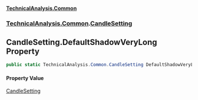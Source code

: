 #### [TechnicalAnalysis.Common](TechnicalAnalysis.Common.md 'TechnicalAnalysis.Common')
### [TechnicalAnalysis.Common](TechnicalAnalysis.Common.md#TechnicalAnalysis.Common 'TechnicalAnalysis.Common').[CandleSetting](CandleSetting.md 'TechnicalAnalysis.Common.CandleSetting')

## CandleSetting.DefaultShadowVeryLong Property

```csharp
public static TechnicalAnalysis.Common.CandleSetting DefaultShadowVeryLong { get; }
```

#### Property Value
[CandleSetting](CandleSetting.md 'TechnicalAnalysis.Common.CandleSetting')
